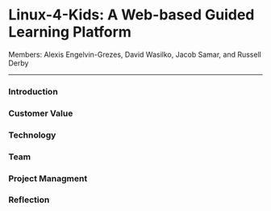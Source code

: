 # Linux-4-Kids: A Web-based Guided Learning Platform

Members: Alexis Engelvin-Grezes, David Wasilko, Jacob Samar, and Russell Derby
___

### Introduction

### Customer Value

### Technology

### Team

### Project Managment

### Reflection
